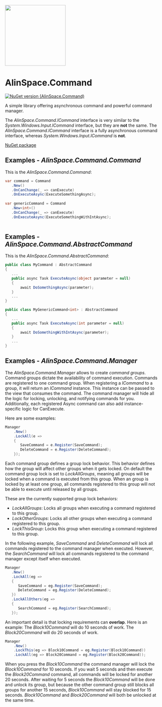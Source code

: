 <img src="https://github.com/onixion/AlinSpace.Commands/blob/main/Assets/Icon.png" width="200" height="200">

# AlinSpace.Command
[![NuGet version (AlinSpace.Command)](https://img.shields.io/nuget/v/AlinSpace.Command.svg?style=flat-square)](https://www.nuget.org/packages/AlinSpace.Command/)

A simple library offering asynchronous command and powerful command manager.

The *AlinSpace.Command.ICommand* interface is very similar to the *System.Windows.Input.ICommand* interface, but they are **not** the same.
The *AlinSpace.Command.ICommand* interface is a fully asynchronous command interface, whereas *System.Windows.Input.ICommand* is **not**.

[NuGet package](https://www.nuget.org/packages/AlinSpace.Command/)

## Examples - *AlinSpace.Command.Command*

This is the *AlinSpace.Command.Command*:

 ```csharp
var command = Command
    .New()
    .OnCanChange(_ => canExecute)
    .OnExecuteAsync(ExecuteSomethingAsync);
    
var genericCommand = Command
    .New<int>()
    .OnCanChange(_ => canExecute)
    .OnExecuteAsync(ExecuteSomethingWithIntAsync);
    
```

## Examples - *AlinSpace.Command.AbstractCommand*

This is the *AlinSpace.Command.AbstractCommand*:

 ```csharp
public class MyCommand : AbstractCommand
{
    ...
    public async Task ExecuteAsync(object parameter = null)
    {
        await DoSomethingAsync(parameter);
    }
    ...
}

public class MyGenericCommand<int> : AbstractCommand
{
    ...
    public async Task ExecuteAsync(int parameter = null)
    {
        await DoSomethingWithIntAsync(parameter);
    }
    ...
}
```

## Examples - *AlinSpace.Command.Manager*

The *AlinSpace.Command.Manager* allows to create *command groups*. 
Command groups dictate the availability of command execution.
Commands are registered to one command group.
When registering a *ICommand* to a group, it will return an *ICommand* instance.
This instance can be passed to the view that consumes the command.
The command manager will hide all the logic for locking, unlocking, and notifying commands for you.
Additionally, each registered Async command can also add instance-specific logic for CanExecute.

Here are some examples:

```csharp
Manager
    .New()
    .LockAll(e => 
    {
       SaveCommand = e.Register(SaveCommand);
       DeleteCommand = e.Register(DeleteCommand);
    });
```

Each command group defines a group lock behavior. This behavior defines how the group will affect other groups when it gets locked.
On default the command group lock is set to *LockAllGroups*, meaning all groups will be locked when a command is executed from this group.
When an group is locked by at least one group, all commands registered to this group will not be able to execute until released by all groups.

These are the currently supported group lock behaviors:
 * *LockAllGroups*: Locks all groups when executing a command registered to this group.
 * *LockOtherGroups*: Locks all other groups when executing a command registered to this group.
 * *LockThisGroup*: Locks this group when executing a command registered to this group.
 
 In the following example, *SaveCommand* and *DeleteCommand* will lock all commands registered to the command manager when executed.
 However, the *SearchCommand* will lock all commands registered to the command manager except itself when executed.
 
 ```csharp
Manager
    .New()
    .LockAll(eg => 
    {
       SaveCommand = eg.Register(SaveCommand);
       DeleteCommand = eg.Register(DeleteCommand);
    })
    .LockAllOthers(eg => 
    {
       SearchCommand = eg.Register(SearchCommand);
    });
```

An important detail is that locking requirements can **overlap**.
Here is an example:
The *Block10Command* will do 10 seconds of work.
The *Block20Command* will do 20 seconds of work.

```csharp
Manager
    .New()
    .LockThis(eg => Block10Command = eg.Register(Block10Command))
    .LockAll(eg => Block20Command = eg.Register(Block20Command));
```

When you press the *Block10Command* the command manager will lock the *Block10Command* for 10 seconds.
If you wait 5 seconds and then execute the *Block20Command* command, all commands will be locked for another 20 seconds.
After waiting for 5 seconds the *Block10Command* will be done and unlock its group, but because the other command group still blocks all groups for another 15 seconds, *Block10Command* will stay blocked for 15 seconds.
*Block10Command* and *Block20Command* will both be unlocked at the same time.
